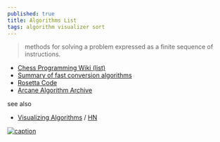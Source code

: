 ```yaml
---
published: true
title: Algorithms List
tags: algorithm visualizer sort
---
```

> methods for solving a problem expressed as a finite sequence of instructions. 

- [Chess Programming Wiki (list)](https://www.chessprogramming.org/Algorithms)
- [Summary of fast conversion algorithms](https://johnnylee-sde.github.io/Summary-of-fast-conversion-algorithms/)
- [Rosetta Code](https://rosettacode.org/wiki/Rosetta_Code)
- [	Arcane Algorithm Archive](https://news.ycombinator.com/item?id=29138991)

see also
- [Visualizing Algorithms](https://bost.ocks.org/mike/algorithms/) / [HN](https://news.ycombinator.com/item?id=31943531)

[![caption](https://corte.si/posts/code/visualisingsorting/heap.png)](https://corte.si/posts/code/visualisingsorting/)
